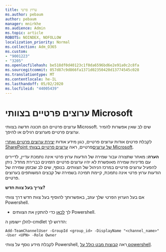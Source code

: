 ```yaml
---
title: ערוץ פרטי
ms.author: pebaum
author: pebaum
manager: mnirkhe
ms.audience: Admin
ms.topic: article
ROBOTS: NOINDEX, NOFOLLOW
localization_priority: Normal
ms.collection: Adm_O365
ms.custom:
- "9001223"
- "3205"
ms.openlocfilehash: be518df0d40123c1f0da6596bd6e2e91a0c2c8fa
ms.sourcegitcommit: 057d87c9d866fa1371d02350420d13774545c028
ms.translationtype: MT
ms.contentlocale: he-IL
ms.lasthandoff: 05/02/2020
ms.locfileid: "44005439"
---
```

# <a name="private-channels-in-microsoft-teams"></a>ערוצים פרטיים בצוותי Microsoft

ערוצים פרטיים הם תכונה חדשה בצוותי Microsoft. שים לב שאין אפשרות להמיר ערוצים פרטיים מערוצים רגילים או להיפך.

לקבלת פרטים אודות ערוצים פרטיים, כגון מידע אודות [יצירת ערוצים פרטיים ואתרי](https://docs.microsoft.com/MicrosoftTeams/private-channels#private-channel-creation-and-membership) [SharePoint של ערוצים](https://docs.microsoft.com/MicrosoftTeams/private-channels#private-channel-sharepoint-sites)פרטיים, ראה [ערוצים פרטיים בצוותי Microsoft](https://docs.microsoft.com/MicrosoftTeams/private-channels). 

**הערה:** מאחר שתצורה עבור שמירה של הודעות ערוץ פרטי אינה נתמכת עדיין, לדיירים עם מדיניות שמירה מאופשרת לא יהיו ערוצים פרטיים הזמינים כברירת מחדל. ניתן להפעיל ערוצים פרטיים במרכז הניהול של הצוותים. בנוסף, שים לב שבזמן שמירה של הודעות ערוץ פרטי אינה נתמכת, קיימת תמיכה בשמירה של קבצים המשותפים בערוצים פרטיים.

**צריך בעל צוות חדש?**

אם בעל הערוץ הפרטי שלך עוזב, באפשרותך להוסיף בעל צוות חדש דרך צוותי Powershell.


- לך [לכאן](https://www.powershellgallery.com/packages/MicrosoftTeams/1.0.6) כדי להתקין את הצוותים Powershell.

להלן יישומון ה-cmdlet הדרוש לך:

`
    Add-TeamChannelUser -GroupId <group_id> -DisplayName "<channel_name>" -User <UPN> -Role Owner
`

לקבלת מידע נוסף על צוותי Powershell, ראה [קבוצות מבט כולל על powershell](https://docs.microsoft.com/microsoftteams/teams-powershell-overview).
